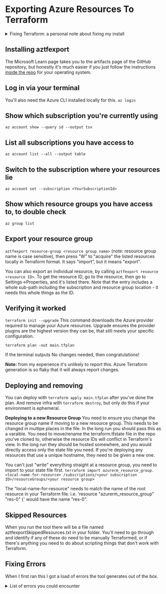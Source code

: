 # Exporting Azure Resources To Terraform
<details>
<summary>Fixing Terraform: a personal note about fixing my install</summary>

Running `terraform --version` showed it was installed, but told me it was out of date, and to update.

The link it gave me to update wasn't very helpful, so I went to winget:
`winget install --id=Hashicorp.Terraform  -e`

Running `terraform --version` gave me the same error as before, and I couldn't see it in my PATH variables.

Running `where.exe terraform` told me where it was located (note: this is for Windows). I had previously installed it with chocolatey.

Chocolatey blocked me from uninstalling it via commands, so I just went to the folder "where.exe" listed, and deleted the terraform.exe folder.

**Take away:** to avoid this kind of problem I'd highly recommend using just 1 method on your OS to manage all packages. Since I had considerably more outside of Chocolatey I decided to continue using winget. Also I prefer the terminal responses, Chocolatey gets a bit too messy for my liking.
</details>

## Installing aztfexport
The Microsoft Learn page takes you to the artifacts page of the GitHub repository, but honestly it's much easier if you just follow the instructions [inside the repo](https://github.com/Azure/aztfexport) for your operating system.

## Log in via your terminal
You'll also need the Azure CLI installed locally for this.
`az login`

## Show which subscription you're currently using
`az account show --query id --output tsv`

## List all subscriptions you have access to
`az account list --all --output table`

## Switch to the subscription where your resources lie
`az account set --subscription <YourSubscriptionId>`

## Show which resource groups you have access to, to double check
`az group list`

## Export your resource group
`aztfexport resource-group <resource group name>` (note: resource group name is case sensitive), then press "W" to "acquire" the listed resources locally in Terraform format. It says "import", but it means "export".

You can also export an individual resource, by calling `aztfexport resource <resource ID>`. To get the resource ID, go to the resource, then go to Settings->Properties, and it's listed there. Note that the entry includes a whole sub-path including the subscription and resource group location - it needs this whole things as the ID.

## Verifying it worked
`terraform init --upgrade`
This command downloads the Azure provider required to manage your Azure resources. Upgrade ensures the provider plugins are the highest version they can be, that still meets your specific configuration.

`terraform plan -out main.tfplan`

If the terminal outputs No changes needed, then congratulations!

**Note:** from my experience it's unlikely to report this. Azure Terraform generation is so flaky that it will always report changes.

## Deploying and removing
You can deploy with `terraform apply main.tfplan` after you've done the plan.
And remove infra with `terraform destroy`, but only do this if your environment is ephemeral.

**Deploying to a new Resource Group**
You need to ensure you change the resource group name if moving to a new resource group. This needs to be changed in multipe places in the file. In the long run you should pass this as a varaible.
You need to move/rename the terraform.tfstate file in the repo you've cloned to, otherwise the resource IDs will conflict in Terraform's view. In the long run they should be hosted somewhere, and you would directly access only the state file you need.
If you're deploying any resources that use a unique hostname, they need to be given a new one.

You can't just "write" everything straight at a resource group, you need to import to your state file first.
`terraform import azurerm_resource_group.<local-name-for-resource> /subscriptions/<your subscription ID>/resourceGroups/<your resource group>`

The "local-name-for-resource" needs to match the name of the root resource in your Terraform file.
i.e. 'resource "azurerm_resource_group" "res-0" {' would have the name "res-0".


## Skipped Resources
When you run the tool there will be a file named aztfexportSkippedResources.txt in your folder.
You'll need to go through and identify if any of these do need to be manually Terraformed, or if there's anything you need to do about scripting things that don't work with Terraform.

## Fixing Errors
When I first ran this I got a load of errors the tool generates out of the box.

<details>
<summary>List of errors you could encounter</summary>

### alpha numeric characters and hyphens only are allowed in "name"
Run this script to remove all _ from name values
TODO
- Remove prepending _ if it exists
- Replace underscores in names
- Replace each name via string replace across the whole file, in case the thing you renamed is referenced anywhere

### Missing required argument
So far I've only received this when it generated "azurerm_storage_account_queue_properties" for my storage account.

Perhaps it's because I'm not actually using any storage accounts that the defaults didn't get filled in. If you've set your queue up I would hope that under the hood Azure has set up the things it's missing here.

The solution is to add the defaults in that are missing. I tried removing the queue properties resource, but when I run `terraform plan` in a later step, it told me that the config actually had to be set.

TODO - app that fixes missing values:
- define a list of parameters and defaults somewhere, I can add to whenever I find missing default values
- look for each value, depending on resource type, and fill in the default if it's missing


### expected site_config.0.ip_restriction_default_action to be one of ["Allow" "Deny"]
If you haven't set any deny list for resource access up this should default to Allow. Perhaps this is too complex for the script.

Run this to default all to Allow or Deny:
TODO - script that lets you pass --allow or --deny in
- Finds all instances of ip_restriction_default_action where there's no value and set it to Allow or Deny
- Finds all instances of scm_ip_restriction_default_action where there's no value and set it to Allow or Deny

### Check depends_on for comments
You might get a message like "# One of azurerm_storage_account.res-7,azurerm_storage_account_queue_properties.res-11 (can't auto-resolve as their ids are identical)" inside the depends_on field, rather than a resource ID.

Running the following can help identify this:
TODO
- Look for all depends_on that start with a "#"
- List the resource IDs and names for each occurence of this

This likely needs to be fixed on a case by case basis, depending on what the dependency is.
For my example above I'm going to go with the first one, as it's the storage account itself.

### Fun with Azure Container Registry
When you generate the Terraform for an ACR, it generates a load of azurerm_container_registry_scope_map.
These were the resources that had the wrong name above.
If you don't rename them, `terraform plan` fails
So I changed the name, then ran `terraform plan`, which told me it was going to rename them (by deleting and re-creating them), that's fine.
`terraform apply` then gives me an error for each of these that they can't be deleted because they're protected.
My next thought is that if I remove these config map resources from the Terraform file they'll be ignored and handled in some default way.
Running `terraform plan` then tells me it's going to delete them completely...
I'll have to accept this for now, and observe what it does when I create an Azure Container Registry straight from Terraform, hopefully it will just sort the default out itself.

### Hostname binding resource already exists
From what I can establish, when you create an App Service resource, it sets up the hostname for you, so if you get any "azurerm_app_service_custom_hostname_binding" resources generated, they should be safe to delete.

</details>
